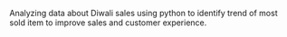 Analyzing data about Diwali sales using python to identify trend of most sold item to improve sales and customer experience.
